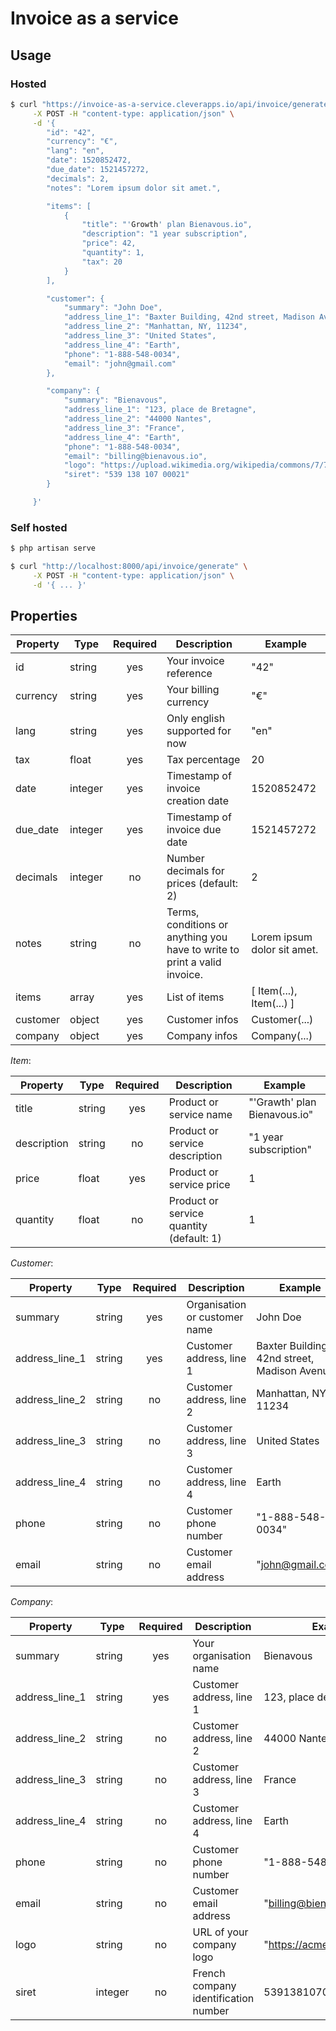 # Invoice as a service

## Usage

### Hosted

```sh
$ curl "https://invoice-as-a-service.cleverapps.io/api/invoice/generate" \
     -X POST -H "content-type: application/json" \
     -d '{
        "id": "42",
        "currency": "€",
        "lang": "en",
        "date": 1520852472,
        "due_date": 1521457272,
        "decimals": 2,
        "notes": "Lorem ipsum dolor sit amet.",

        "items": [
            {
                "title": "'Growth' plan Bienavous.io",
                "description": "1 year subscription",
                "price": 42,
                "quantity": 1,
                "tax": 20
            }
        ],

        "customer": {
            "summary": "John Doe",
            "address_line_1": "Baxter Building, 42nd street, Madison Avenue",
            "address_line_2": "Manhattan, NY, 11234",
            "address_line_3": "United States",
            "address_line_4": "Earth",
            "phone": "1-888-548-0034",
            "email": "john@gmail.com"
        },

        "company": {
            "summary": "Bienavous",
            "address_line_1": "123, place de Bretagne",
            "address_line_2": "44000 Nantes",
            "address_line_3": "France",
            "address_line_4": "Earth",
            "phone": "1-888-548-0034",
            "email": "billing@bienavous.io",
            "logo": "https://upload.wikimedia.org/wikipedia/commons/7/70/Amazon_logo_plain.svg",
            "siret": "539 138 107 00021"
        }

     }'
```

### Self hosted

```sh
$ php artisan serve
```

```sh
$ curl "http://localhost:8000/api/invoice/generate" \
     -X POST -H "content-type: application/json" \
     -d '{ ... }'
```

## Properties

| Property | Type | Required | Description | Example |
| --- | --- | :---: | --- | --- |
| id | string | yes | Your invoice reference | "42" |
| currency | string | yes | Your billing currency | "€" |
| lang | string | yes | Only english supported for now | "en" |
| tax | float | yes | Tax percentage | 20 |
| date | integer | yes | Timestamp of invoice creation date | 1520852472 |
| due_date | integer | yes | Timestamp of invoice due date | 1521457272 |
| decimals | integer | no | Number decimals for prices (default: 2) | 2 |
| notes | string | no | Terms, conditions or anything you have to write to print a valid invoice. | Lorem ipsum dolor sit amet. |
| items | array | yes | List of items | [ Item(...), Item(...) ] |
| customer | object | yes | Customer infos | Customer(...) |
| company | object | yes | Company infos | Company(...) |

*Item*:

| Property | Type | Required | Description | Example |
| --- | --- | :---: | --- | --- |
| title | string | yes | Product or service name | "'Grawth' plan Bienavous.io" |
| description | string | no | Product or service description | "1 year subscription" |
| price | float | yes | Product or service price | 1 |
| quantity | float | no | Product or service quantity (default: 1) | 1 |

*Customer*:

| Property | Type | Required | Description | Example |
| --- | --- | :---: | --- | --- |
| summary | string | yes | Organisation or customer name | John Doe |
| address_line_1 | string | yes | Customer address, line 1 | Baxter Building, 42nd street, Madison Avenue |
| address_line_2 | string | no | Customer address, line 2 | Manhattan, NY, 11234 |
| address_line_3 | string | no | Customer address, line 3 | United States |
| address_line_4 | string | no | Customer address, line 4 | Earth |
| phone | string | no | Customer phone number | "1-888-548-0034" |
| email | string | no | Customer email address | "john@gmail.com" |

*Company*:

| Property | Type | Required | Description | Example |
| --- | --- | :---: | --- | --- |
| summary | string | yes | Your organisation name | Bienavous |
| address_line_1 | string | yes | Customer address, line 1 | 123, place de Bretagne |
| address_line_2 | string | no | Customer address, line 2 | 44000 Nantes |
| address_line_3 | string | no | Customer address, line 3 | France |
| address_line_4 | string | no | Customer address, line 4 | Earth |
| phone | string | no | Customer phone number | "1-888-548-0034" |
| email | string | no | Customer email address | "billing@bienavous.io" |
| logo | string | no | URL of your company logo | "https://acme.corp/logo.png" |
| siret | integer | no | French company identification number | 53913810700021 |

